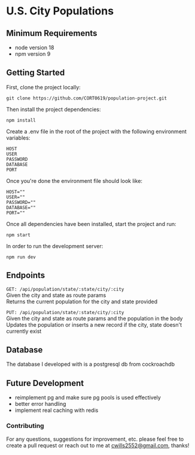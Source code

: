 # U.S. City Populations
## Minimum Requirements
- node version 18
- npm version 9

## Getting Started

First, clone the project locally:
```
git clone https://github.com/CORT0619/population-project.git
```

Then install the project dependencies:
```
npm install
```

Create a .env file in the root of the project with the following environment variables:
```
HOST
USER
PASSWORD
DATABASE
PORT
```

Once you're done the environment file should look like:
```
HOST=""
USER=""
PASSWORD=""
DATABASE=""
PORT=""
```

Once all dependencies have been installed, start the project and run:
```
npm start

```

In order to run the development server:
```
npm run dev
```

## Endpoints
`GET: /api/population/state/:state/city/:city`  
Given the city and state as route params  
Returns the current population for the city and state provided


`PUT: /api/population/state/:state/city/:city`  
Given the city and state as route params and the population in the body  
Updates the population or inserts a new record if the city, state doesn't currently exist

## Database
The database I developed with is a postgresql db from cockroachdb

## Future Development
- reimplement pg and make sure pg pools is used effectively
- better error handling
- implement real caching with redis

### Contributing
For any questions, suggestions for improvement, etc. please feel free to create a pull request or reach out to me at cwills2552@gmail.com, thanks!